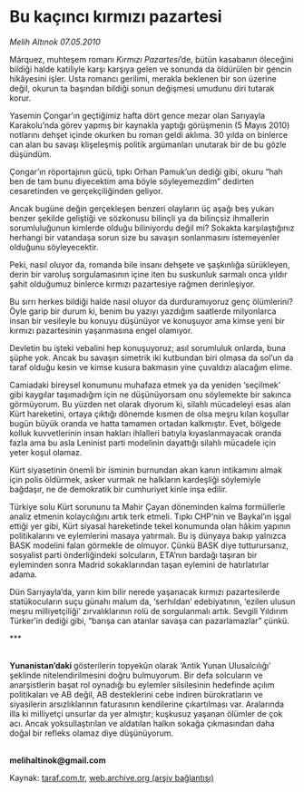 # Bu kaçıncı kırmızı pazartesi

*Melih Altınok  07.05.2010*

<div class="yazi"><p>Márquez, muhteşem romanı <i>Kırmızı Pazartesi</i>’de, bütün kasabanın öleceğini bildiği halde katiliyle karşı karşıya gelen ve sonunda da öldürülen bir gencin hikâyesini işler. Usta romancı gerilimi, merakla beklenen bir son üzerine değil, okurun ta başından bildiği sonun değişmesi umudunu diri tutarak korur.</p>
<p>Yasemin Çongar’ın geçtiğimiz hafta dört gence mezar olan Sarıyayla Karakolu’nda görev yapmış bir kaynakla yaptığı görüşmenin (5 Mayıs 2010) notlarını dehşet içinde okurken bu roman geldi aklıma. 30 yılda on binlerce can alan bu savaşı klişeleşmiş politik argümanları unutarak bir de bu gözle düşündüm.</p>
<p>Çongar’ın röportajının gücü, tıpkı Orhan Pamuk’un dediği gibi, okuru “hah ben de tam bunu diyecektim ama böyle söyleyemezdim” dedirten cesaretinden ve gerçekçiliğinden geliyor. </p>
<p>Ancak bugüne değin gerçekleşen benzeri olayların üç aşağı beş yukarı benzer şekilde geliştiği ve sözkonusu bilinçli ya da bilinçsiz ihmallerin sorumluluğunun kimlerde olduğu biliniyordu değil mi? Sokakta karşılaştığınız herhangi bir vatandaşa sorun size bu savaşın sonlanmasını istemeyenler olduğunu söyleyecektir.</p>
<p>Peki, nasıl oluyor da, romanda bile insanı dehşete ve şaşkınlığa sürükleyen, derin bir varoluş sorgulamasının içine iten bu suskunluk sarmalı onca yıldır şahit olduğumuz binlerce kırmızı pazartesiye rağmen derinleşiyor. </p>
<p>Bu sırrı herkes bildiği halde nasıl oluyor da durduramıyoruz genç ölümlerini? Öyle garip bir durum ki, benim bu yazıyı yazdığım saatlerde milyonlarca insan bir vesileyle bu konuyu düşünüyor ve konuşuyor ama kimse yeni bir kırmızı pazartesinin yaşanmasına engel olamıyor.</p>
<p>Devletin bu işteki vebalini hep konuşuyoruz; asıl sorumluluk onlarda, buna şüphe yok. Ancak bu savaşın simetrik iki kutbundan biri olmasa da sol’un da taraf olduğu kesin ve kimse kusura bakmasın yine çuvaldızı alacağım elime.</p>
<p>Camiadaki bireysel konumunu muhafaza etmek ya da yeniden ‘seçilmek’ gibi kaygılar taşımadığım için ne düşünüyorsam onu söylemekte bir sakınca görmüyorum. Bu yüzden net olarak diyorum ki, silahlı mücadeleyi esas alan Kürt hareketini, ortaya çıktığı dönemde kısmen de olsa meşru kılan koşullar bugün büyük oranda ve hatta tamamen ortadan kalkmıştır. Evet, bölgede kolluk kuvvetlerinin insan hakları ihlalleri batıyla kıyaslanmayacak oranda fazla ama bu asla Leninist parti modelinin dayattığı silahlı mücadele için yeter koşul olamaz. </p>
<p>Kürt siyasetinin önemli bir isminin burnundan akan kanın intikamını almak için polis öldürmek, asker vurmak ne halkların kardeşliği söylemiyle bağdaşır, ne de demokratik bir cumhuriyet kinle inşa edilir.</p>
<p>Türkiye solu Kürt sorununu ta Mahir Çayan döneminden kalma formüllerle analiz etmenin kolaycılığını artık terk etmeli. Tıpkı CHP’nin ve Baykal’ın işgal ettiği yer gibi, Kürt siyasal hareketinde tekel konumunda olan hâkim yapının politikalarını ve eylemlerini masaya yatırmalı. Bu iş dünyaya bakıp yalnızca BASK modelini falan görmekle de olmuyor. Çünkü BASK diye tutturursanız, sosyalist parti önderliğindeki solcuların, ETA’nın bardağı taşıran bir eyleminden sonra Madrid sokaklarından taşan eylemini de hatırlatırlar adama.</p>
<p>Dün Sarıyayla’da, yarın kim bilir nerede yaşanacak kırmızı pazartesilerde statükocuların suçu günahı malum da, ‘serhıldan’ edebiyatının, ‘ezilen ulusun meşru milliyetçiliği’ zırvalıklarının rolü de sorgulanmalı artık. Sevgili Yıldırım Türker’in dediği gibi, “barışa can atanlar savaşa can pazarlamazlar” çünkü. </p>
<p>***</p>
<p><b><br/>Yunanistan’daki </b>gösterilerin topyekûn olarak ‘Antik Yunan Ulusalcılığı’ şeklinde nitelendirilmesini doğru bulmuyorum. Bir defa solcuların ve anarşistlerin başat rol oynadığı bu eylemler silsilesinin hedefinde açılım politikaları ve AB değil, AB desteklerini cebe indiren bürokratların ve siyasilerin arsızlıklarının faturasının kendilerine çıkartılması var. Aralarında illa ki milliyetçi unsurlar da yer almıştır; kuşkusuz yaşanan ölümler de çok acı. Ancak yoksullaştırılan ve aldatılan halkın sokağa çıkmasından daha doğal bir refleks olamaz diye düşünüyorum.</p>
<p><b><br/>melihaltinok@gmail.com</b></p></div>

Kaynak: [taraf.com.tr](http://www.taraf.com.tr:80/melih-altinok/makale-bu-kacinci-kirmizi-pazartesi.htm), [web.archive.org (arşiv bağlantısı)](http://web.archive.org/web/20100509014905/http://www.taraf.com.tr:80/melih-altinok/makale-bu-kacinci-kirmizi-pazartesi.htm)
